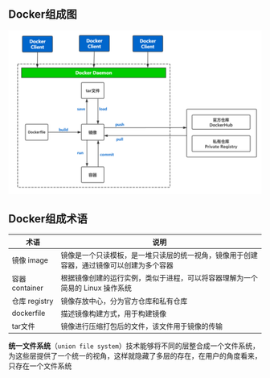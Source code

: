 ## 	Docker组成图

![](./images/image-20200327220817690.png)



## Docker组成术语

| 术语           | 说明                                                         |
| -------------- | ------------------------------------------------------------ |
| 镜像 image     | 镜像是一个只读模板，是一堆只读层的统一视角，镜像用于创建容器，通过镜像可以创建为多个容器 |
| 容器 container | 根据镜像创建的运行实例，类似于进程，可以将容器理解为一个简易的 Linux 操作系统 |
| 仓库 registry  | 镜像存放中心，分为官方仓库和私有仓库                         |
| dockerfile     | 描述镜像构建方式，用于构建镜像                               |
| tar文件        | 镜像进行压缩打包后的文件，该文件用于镜像的传输               |

**统一文件系统**（`union file system`）技术能够将不同的层整合成一个文件系统，为这些层提供了一个统一的视角，这样就隐藏了多层的存在，在用户的角度看来，只存在一个文件系统